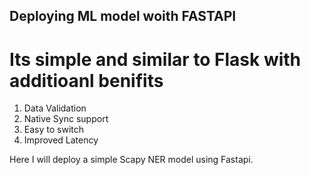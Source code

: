 ## Deploying ML model woith FASTAPI

# Its simple and similar to Flask with additioanl benifits 
1. Data Validation
2. Native Sync support
3. Easy to switch
4. Improved Latency

Here I will deploy a simple Scapy NER model using Fastapi. 